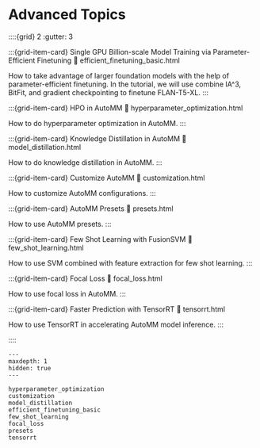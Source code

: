 # Advanced Topics

::::{grid} 2
  :gutter: 3

:::{grid-item-card} Single GPU Billion-scale Model Training via Parameter-Efficient Finetuning
  :link: efficient_finetuning_basic.html

  How to take advantage of larger foundation models with the help of parameter-efficient finetuning.
  In the tutorial, we will use combine IA^3, BitFit, and gradient checkpointing to finetune FLAN-T5-XL.
:::

:::{grid-item-card} HPO in AutoMM
  :link: hyperparameter_optimization.html

  How to do hyperparameter optimization in AutoMM.
:::

:::{grid-item-card} Knowledge Distillation in AutoMM
  :link: model_distillation.html

  How to do knowledge distillation in AutoMM.
:::

:::{grid-item-card} Customize AutoMM
  :link: customization.html

  How to customize AutoMM configurations.
:::

:::{grid-item-card} AutoMM Presets
  :link: presets.html

  How to use AutoMM presets.
:::

:::{grid-item-card} Few Shot Learning with FusionSVM
  :link: few_shot_learning.html

  How to use SVM combined with feature extraction for few shot learning.
:::

:::{grid-item-card} Focal Loss
  :link: focal_loss.html

  How to use focal loss in AutoMM.
:::

:::{grid-item-card} Faster Prediction with TensorRT
  :link: tensorrt.html

  How to use TensorRT in accelerating AutoMM model inference.
:::

::::

```{toctree}
---
maxdepth: 1
hidden: true
---

hyperparameter_optimization
customization
model_distillation
efficient_finetuning_basic
few_shot_learning
focal_loss
presets
tensorrt
```
